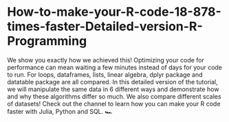 # How-to-make-your-R-code-18-878-times-faster-Detailed-version-R-Programming
We show you exactly how we achieved this! Optimizing your code for performance can mean waiting a few minutes instead of days for your code to run. For loops, dataframes, lists, linear algebra, dplyr package and datatable package are all compared. In this detailed version of the tutorial, we will manipulate the same data in 6 different ways and demonstrate how and why these algorithms differ so much. We also compare different scales of datasets! Check out the channel to learn how you can make your R code faster with Julia, Python and SQL. 🏎️
